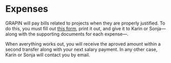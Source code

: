 # Expenses

GRAPIN will pay bills related to projects when they are properly justified. To do this, you must fill out [this form](https://testcloud.grapin.ch/index.php/f/205210), print it out, and give it to Karin or Sonja—along with the supporting documents for each expense—.

When averything works out, you will receive the aproved amount within a second transfer along with your next salary payment. In any other case, Karin or Sonja will contact you by email.